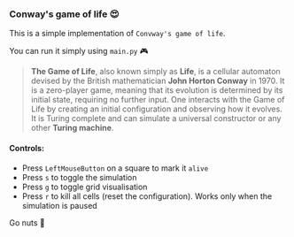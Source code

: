 ### Conway's game of life :heart_eyes:
This is a simple implementation of `Convway's game of life`.

You can run it simply using `main.py` :video_game:
> **The Game of Life**, also known simply as **Life**, is a cellular automaton devised by the British mathematician **John Horton Conway** in 1970. It is a zero-player game, meaning that its evolution is determined by its initial state, requiring no further input. One interacts with the Game of Life by creating an initial configuration and observing how it evolves. It is Turing complete and can simulate a universal constructor or any other **Turing machine**.

#### **Controls:**
- Press `LeftMouseButton` on a square to mark it `alive`
- Press `s` to toggle the simulation
- Press `g` to toggle grid visualisation
- Press `r` to kill all cells (reset the configuration). Works only when the simulation is paused

Go nuts :chestnut:
